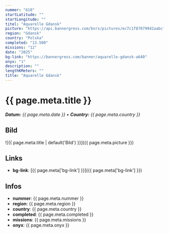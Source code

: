 ```yaml
---
nummer: "618"
startLatitude: ""
startLongitude: ""
titel: "Aquarelle Gdansk"
picture: "https://api.bannergress.com/bnrs/pictures/ec7c1f87079942aabcfc16d660f09708"
region: "Gdansk"
country: "Polska"
completed: "13.500"
missions: "12"
date: "2025"
bg-link: "https://bannergress.com/banner/aquarelle-gdansk-a640"
onyx: "1"
description: ""
lengthKMeters: ""
title: "Aquarelle Gdansk"
---
```


# {{ page.meta.title }}
_**Datum:** {{ page.meta.date }} • **Country:** {{ page.meta.country }}_

## Bild
![{{ page.meta.title | default('Bild') }}]({{ page.meta.picture }})

## Links
- **bg-link**: [{{ page.meta['bg-link'] }}]({{ page.meta['bg-link'] }})

## Infos
- **nummer**: {{ page.meta.nummer }}
- **region**: {{ page.meta.region }}
- **country**: {{ page.meta.country }}
- **completed**: {{ page.meta.completed }}
- **missions**: {{ page.meta.missions }}
- **onyx**: {{ page.meta.onyx }}

